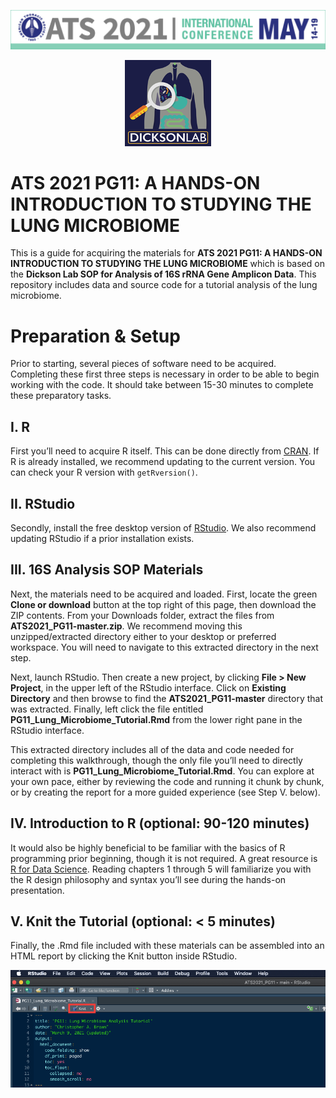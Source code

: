 
<center>

![ATS2020](images/ats-2021-banner.jpg)

![Dickson Lab](images/dickson_lab_logo.png)

</center>

# ATS 2021 PG11: A HANDS-ON INTRODUCTION TO STUDYING THE LUNG MICROBIOME

This is a guide for acquiring the materials for **ATS 2021 PG11: A
HANDS-ON INTRODUCTION TO STUDYING THE LUNG MICROBIOME** which is based
on the **Dickson Lab SOP for Analysis of 16S rRNA Gene Amplicon Data**.
This repository includes data and source code for a tutorial analysis of
the lung microbiome.

# Preparation & Setup

Prior to starting, several pieces of software need to be acquired.
Completing these first three steps is necessary in order to be able to
begin working with the code. It should take between 15-30 minutes to
complete these preparatory tasks.

## I. R

First you’ll need to acquire R itself. This can be done directly from
[CRAN](https://cran.r-project.org/). If R is already installed, we
recommend updating to the current version. You can check your R version
with `getRversion()`.

## II. RStudio

Secondly, install the free desktop version of
[RStudio](https://rstudio.com/products/rstudio/download/#download). We
also recommend updating RStudio if a prior installation exists.

## III. 16S Analysis SOP Materials

Next, the materials need to be acquired and loaded. First, locate the
green **Clone or download** button at the top right of this page, then
download the ZIP contents. From your Downloads folder, extract the files
from **ATS2021\_PG11-master.zip**. We recommend moving this
unzipped/extracted directory either to your desktop or preferred
workspace. You will need to navigate to this extracted directory in the
next step.

Next, launch RStudio. Then create a new project, by clicking **File &gt;
New Project**, in the upper left of the RStudio interface. Click on
**Existing Directory** and then browse to find the
**ATS2021\_PG11-master** directory that was extracted. Finally, left
click the file entitled **PG11\_Lung\_Microbiome\_Tutorial.Rmd** from
the lower right pane in the RStudio interface.

This extracted directory includes all of the data and code needed for
completing this walkthrough, though the only file you’ll need to
directly interact with is **PG11\_Lung\_Microbiome\_Tutorial.Rmd**. You
can explore at your own pace, either by reviewing the code and running
it chunk by chunk, or by creating the report for a more guided
experience (see Step V. below).

## IV. Introduction to R (optional: 90-120 minutes)

It would also be highly beneficial to be familiar with the basics of R
programming prior beginning, though it is not required. A great resource
is [R for Data Science](https://r4ds.had.co.nz/). Reading chapters 1
through 5 will familiarize you with the R design philosophy and syntax
you’ll see during the hands-on presentation.

## V. Knit the Tutorial (optional: &lt; 5 minutes)

Finally, the .Rmd file included with these materials can be assembled
into an HTML report by clicking the Knit button inside RStudio.

![Knit](images/pg11_knit.png)
